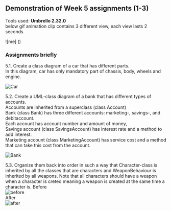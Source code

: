 ## Demonstration of Week 5 assignments (1-3)   

Tools used: **Umbrello 2.32.0**   
below gif animation clip contains 3 different view, each view lasts 2 seconds  

![me] ()

### Assignments briefly   
5.1. Create a class diagram of a car that has different parts.   
In this diagram, car has only mandatory part of chassis, body, wheels and engine.
  
![Car]()  

5.2. Create a UML-class diagram of a bank that has different types of accounts.  
Accounts are inherited from a superclass (class Account)   
Bank (class Bank) has three different accounts: marketing-, savings-, and debitaccount.  
Each account has account number and amount of money,  
Savings account (class SavingsAccount) has interest rate and a method to add interest.   
Marketing account (class MarketingAccount) has service cost and a method that can take this cost from the account.
  
![Bank]()

5.3. Organize them back into order in such a way that Character-class is inherited by all the classes that are characters and WeaponBehaviour is inherited by all weapons. Note that all characters should have a weapon when a character is creted meaning a weapon is created at the same time a character is.
  Before  
    ![before]()  
  After  
    ![after]()
